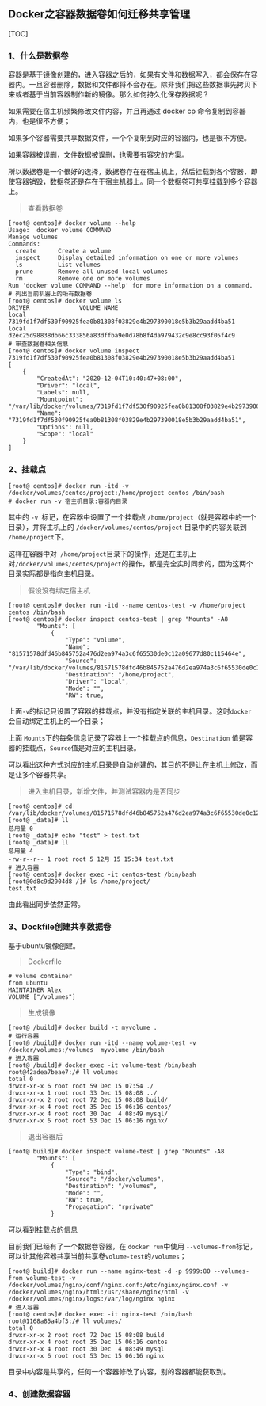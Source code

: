 ## Docker之容器数据卷如何迁移共享管理

[TOC]

### 1、什么是数据卷

容器是基于镜像创建的，进入容器之后的，如果有文件和数据写入，都会保存在容器内。一旦容器删除，数据和文件都将不会存在。除非我们把这些数据事先拷贝下来或者基于当前容器制作新的镜像。那么如何持久化保存数据呢？

如果需要在宿主机频繁修改文件内容，并且再通过 docker cp 命令复制到容器内，也是很不方便；

如果多个容器需要共享数据文件，一个个复制到对应的容器内，也是很不方便。

如果容器被误删，文件数据被误删，也需要有容灾的方案。

所以数据卷是一个很好的选择，数据卷存在在宿主机上，然后挂载到各个容器，即使容器销毁，数据卷还是存在于宿主机器上。同一个数据卷可共享挂载到多个容器上。

> 查看数据卷

~~~shell
[root@ centos]# docker volume --help
Usage:	docker volume COMMAND
Manage volumes
Commands:
  create      Create a volume
  inspect     Display detailed information on one or more volumes
  ls          List volumes
  prune       Remove all unused local volumes
  rm          Remove one or more volumes
Run 'docker volume COMMAND --help' for more information on a command.
# 列出当前机器上的所有数据卷
[root@ centos]# docker volume ls
DRIVER              VOLUME NAME
local               7319fd1f7df530f90925fea0b81308f03829e4b297390018e5b3b29aadd4ba51
local               d2ec25d98838db66c333856a83dffba9e0d78b8f4da979432c9e8cc93f05f4c9
# 审查数据卷相关信息
[root@ centos]# docker volume inspect 7319fd1f7df530f90925fea0b81308f03829e4b297390018e5b3b29aadd4ba51
[
    {
        "CreatedAt": "2020-12-04T10:40:47+08:00",
        "Driver": "local",
        "Labels": null,
        "Mountpoint": "/var/lib/docker/volumes/7319fd1f7df530f90925fea0b81308f03829e4b297390018e5b3b29aadd4ba51/_data",
        "Name": "7319fd1f7df530f90925fea0b81308f03829e4b297390018e5b3b29aadd4ba51",
        "Options": null,
        "Scope": "local"
    }
]

~~~

### 2、挂载点

~~~shell
[root@ centos]# docker run -itd -v /docker/volumes/centos/project:/home/project centos /bin/bash
# docker run -v 宿主机目录:容器内目录 
~~~

其中的 `-v `标记，在容器中设置了一个挂载点 `/home/project`（就是容器中的一个目录），并将主机上的 `/docker/volumes/centos/project` 目录中的内容关联到 ` /home/project`下。

这样在容器中对` /home/project`目录下的操作，还是在主机上对`/docker/volumes/centos/project`的操作，都是完全实时同步的，因为这两个目录实际都是指向主机目录。

> 假设没有绑定宿主机

~~~shell
[root@ centos]# docker run -itd --name centos-test -v /home/project centos /bin/bash
[root@ centos]# docker inspect centos-test | grep "Mounts" -A8
        "Mounts": [
            {
                "Type": "volume",
                "Name": "81571578dfd46b845752a476d2ea974a3c6f65530de0c12a09677d80c115464e",
                "Source": "/var/lib/docker/volumes/81571578dfd46b845752a476d2ea974a3c6f65530de0c12a09677d80c115464e/_data",
                "Destination": "/home/project",
                "Driver": "local",
                "Mode": "",
                "RW": true,
~~~

上面`-v`的标记只设置了容器的挂载点，并没有指定关联的主机目录。这时`docker`会自动绑定主机上的一个目录；

上面 `Mounts`下的每条信息记录了容器上一个挂载点的信息，`Destination` 值是容器的挂载点，`Source`值是对应的主机目录。

可以看出这种方式对应的主机目录是自动创建的，其目的不是让在主机上修改，而是让多个容器共享。

> 进入主机目录，新增文件，并测试容器内是否同步

~~~shell
[root@ centos]# cd /var/lib/docker/volumes/81571578dfd46b845752a476d2ea974a3c6f65530de0c12a09677d80c115464e/_data
[root@ _data]# ll
总用量 0
[root@ _data]# echo "test" > test.txt
[root@ _data]# ll
总用量 4
-rw-r--r-- 1 root root 5 12月 15 15:34 test.txt
# 进入容器
[root@ centos]# docker exec -it centos-test /bin/bash
[root@0d8c9d2904d8 /]# ls /home/project/
test.txt
~~~

由此看出同步依然正常。

### 3、Dockfile创建共享数据卷

基于ubuntu镜像创建。

> Dockerfile

~~~shell
# volume container
from ubuntu
MAINTAINER Alex
VOLUME ["/volumes"]
~~~

> 生成镜像

~~~shell
[root@ /build]# docker build -t myvolume .
# 运行容器
[root@ /build]# docker run -itd --name volume-test -v /docker/volumes:/volumes  myvolume /bin/bash
# 进入容器
[root@ /build]# docker exec -it volume-test /bin/bash
root@42adea7beae7:/# ll volumes
total 0
drwxr-xr-x 6 root root 59 Dec 15 07:54 ./
drwxr-xr-x 1 root root 33 Dec 15 08:08 ../
drwxr-xr-x 2 root root 72 Dec 15 08:08 build/
drwxr-xr-x 4 root root 35 Dec 15 06:16 centos/
drwxr-xr-x 4 root root 30 Dec  4 08:49 mysql/
drwxr-xr-x 6 root root 53 Dec 15 06:16 nginx/
~~~

> 退出容器后

~~~shell
[root@ build]# docker inspect volume-test | grep "Mounts" -A8
        "Mounts": [
            {
                "Type": "bind",
                "Source": "/docker/volumes",
                "Destination": "/volumes",
                "Mode": "",
                "RW": true,
                "Propagation": "rprivate"
            }

~~~

可以看到挂载点的信息

目前我们已经有了一个数据卷容器，在 `docker run`中使用 `--volumes-from`标记，可以让其他容器共享当前共享卷`volume-test`的`/volumes`；

~~~shell
[root@ build]# docker run --name nginx-test -d -p 9999:80 --volumes-from volume-test -v /docker/volumes/nginx/conf/nginx.conf:/etc/nginx/nginx.conf -v /docker/volumes/nginx/html:/usr/share/nginx/html -v /docker/volumes/nginx/logs:/var/log/nginx nginx
# 进入容器
[root@ centos]# docker exec -it nginx-test /bin/bash
root@1168a85a4bf3:/# ll volumes/
total 0
drwxr-xr-x 2 root root 72 Dec 15 08:08 build
drwxr-xr-x 4 root root 35 Dec 15 06:16 centos
drwxr-xr-x 4 root root 30 Dec  4 08:49 mysql
drwxr-xr-x 6 root root 53 Dec 15 06:16 nginx
~~~

目录中内容是共享的，任何一个容器修改了内容，别的容器都能获取到。

### 4、创建数据容器

